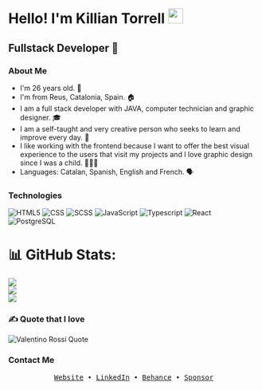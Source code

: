 

<h1>Hello! I'm Killian Torrell <img src="https://raw.githubusercontent.com/iampavangandhi/iampavangandhi/master/gifs/Hi.gif" width="30px"> </h1>
<h2>Fullstack Developer 🎨</h2>

### About Me
- I'm 26 years old. 🎂
- I'm from Reus, Catalonia, Spain. 🏠
- I am a full stack developer with JAVA, computer technician and graphic designer. 🎓
- I am a self-taught and very creative person who seeks to learn and improve every day. 🌱
- I like working with the frontend because I want to offer the best visual experience to the users that visit my projects and I love graphic design since I was a child. 🧑🏻‍💻
- Languages: Catalan, Spanish, English and French. 🗣️


### Technologies
  ![HTML5](https://img.shields.io/badge/-HTML5-333333?style=flat&logo=HTML5)
  ![CSS](https://img.shields.io/badge/-CSS-333333?style=flat&logo=CSS3&logoColor=1572B6)
  ![SCSS](https://img.shields.io/badge/-SCSS-333333?style=flat&logo=SASS&logoColor=CE6B9E)
  ![JavaScript](https://img.shields.io/badge/-JavaScript-333333?style=flat&logo=javascript)
  ![Typescript](https://img.shields.io/badge/-Typescript-333333?style=flat&logo=typescript)
  ![React](https://img.shields.io/badge/-React-333333?style=flat&logo=react)
  <br/>
  ![PostgreSQL](https://img.shields.io/badge/-PostgreSQL-333333?style=flat&logo=postgresql)


# 📊 GitHub Stats:
![](https://github-readme-stats.vercel.app/api?username=killiantr&theme=dark&hide_border=false&include_all_commits=true&count_private=false)<br/>
![](https://github-readme-streak-stats.herokuapp.com/?user=killiantr&theme=dark&hide_border=false)<br/>
![](https://github-readme-stats.vercel.app/api/top-langs/?username=killiantr&theme=dark&hide_border=false&include_all_commits=true&count_private=false&layout=compact)


### ✍️ Quote that I love
![Valentino Rossi Quote](https://img.shields.io/badge/Quote-When%20life%20gets%20you%20down%2C%20remember%2C%20only%20one%20down%2C%20the%20rest%20is%20up.%20-%20Valentino%20Rossi-blue?style=for-the-badge&logo=quotable)


### Contact Me

<div align='center'>
  <samp>
    <a href='https://killiantr.github.io/'>Website</a> •
    <a href='https://www.linkedin.com/in/killiantorrell/'>LinkedIn</a> •
    <a href='https://www.behance.net/vznumdis'>Behance</a> •
    <a href='https://github.com/sponsors/KillianTR'>Sponsor</a>
  </samp>
</div>

